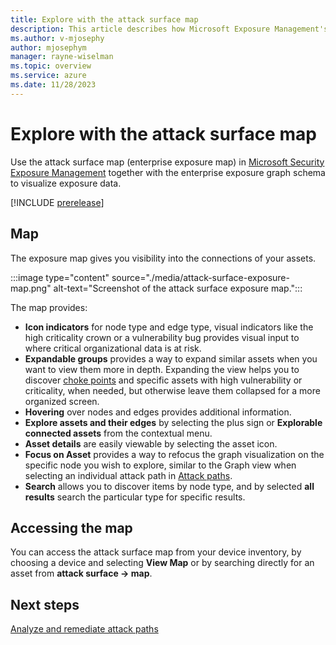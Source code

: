 ```yaml
---
title: Explore with the attack surface map
description: This article describes how Microsoft Exposure Management's attack surface map works.
ms.author: v-mjosephy
author: mjosephym
manager: rayne-wiselman
ms.topic: overview
ms.service: azure
ms.date: 11/28/2023
---
```


# Explore with the attack surface map

Use the attack surface map (enterprise exposure map) in [Microsoft Security Exposure Management](microsoft-security-exposure-management.md) together with the enterprise exposure graph schema to visualize exposure data.

[!INCLUDE [prerelease](../includes//prerelease.md)]

## Map

The exposure map gives you visibility into the connections of your assets.

:::image type="content" source="./media/attack-surface-exposure-map.png" alt-text="Screenshot of the attack surface exposure map.":::

The map provides:

- **Icon indicators** for node type and edge type, visual indicators like the high criticality crown or a vulnerability bug provides visual input to where critical organizational data is at risk.
- **Expandable groups** provides a way to expand similar assets when you want to view them more in depth. Expanding the view helps you to discover [choke points](get-to-know-exposure-management.md#what-is-a-choke-point) and specific assets with high vulnerability or criticality, when needed, but otherwise leave them collapsed for a more organized screen.
- **Hovering** over nodes and edges provides additional information.
- **Explore assets and their edges** by selecting the plus sign or **Explorable connected assets** from the contextual menu.
- **Asset details** are easily viewable by selecting the asset icon.
- **Focus on Asset** provides a way to refocus the graph visualization on the specific node you wish to explore, similar to the Graph view when selecting an individual attack path in [Attack paths](review-attack-paths.md).
- **Search** allows you to discover items by node type, and by selected **all results** search the particular type for specific results.

## Accessing the map

You can access the attack surface map from your device inventory, by choosing a device and selecting **View Map** or by searching directly for an asset from **attack surface -> map**.

## Next steps

[Analyze and remediate attack paths](attack-paths-analysis-remediation.md)
